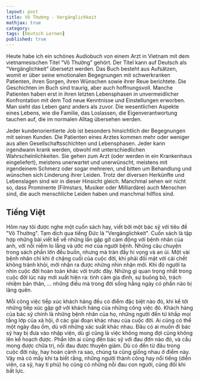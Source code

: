 ```yaml
---
layout: post
title: Vô Thường - Vergänglichkeit
mathjax: true
category:
tags: [Deutsch Lernen]
published: true
---
```

Heute habe ich ein schönes Audiobuch von einem Arzt in Vietnam mit dem vietnamesischen Titel “Vô Thường” gehört. Der Titel kann auf Deutsch als “Vergänglichkeit“ übersetzt werden. Das Buch besteht aus Aufsätzen, womit er über seine emotionalen Begegnungen mit schwerkranken Patienten, ihren Sorgen, ihren Wünschen sowie ihrer Reue berichtete. Die Geschichten im Buch sind traurig, aber auch hoffnungsvoll. Manche Patienten haben erst in ihren letzten Lebensphasen in unvermeidlicher Konfrontation mit dem Tod neue Kenntnisse und Einstellungen erworben. Man sieht das Leben ganz anders als zuvor. Die wesentlichen Aspekte eines Lebens, wie die Familie, das Loslassen, die Eigenverantwortung tauchen auf, die im normalen Alltag übersehen werden.

Jeder kundenorientierte Job ist besonders hinsichtlich der Begegnungen mit seinen Kunden. Die Patienten eines Arztes kommen mehr oder weniger aus allen Gesellschaftsschichten und Lebensphasen. Jeder kann irgendwann krank werden, obwohl mit unterschiedlichen Wahrscheinlichkeiten. Sie gehen zum Arzt (oder werden in ein Krankenhaus eingeliefert), meistens unerwartet und unerwünscht, meistens mit irgendeinem Schmerz oder sogar mehreren, und bitten um Behandlung und wünschen sich Linderung ihrer Leiden. Trotz der diversen Herkünfte und Lebenslagen sind wir in dieser Hinsicht gleich. Manchmal sehen wir nicht so, dass Prominente (Filmstars, Musiker oder Milliardäre) auch Menschen sind, die auch menschliche Leiden haben und manchmal hilflos sind.

## Tiếng Việt
Hôm nay tôi được nghe một cuốn sách hay, viết bởi một bác sỹ với tiêu đề "Vô Thường". Tạm dịch qua tiếng Đức là "Vergänglichkeit". Cuốn sách là tập hợp những bài viết kể về những lần gặp gỡ cảm động với bệnh nhân của anh, với nỗi niềm lo lắng và ước mơ của người bệnh. Những câu chuyện trong sách phần lớn đều buồn, nhưng mà tràn đầy hi vọng và an ủi. Một vài bệnh nhân chỉ khi ở chặng cuối của cuộc đời, khi phải đối mặt với cái chết không tránh khỏi, mới nhận ra được những nhìn nhận mới. Khi đó người ta nhìn cuộc đời hoàn toàn khác với trước đây. Những gì quan trọng nhất trong cuộc đời lúc này mới xuất hiện ra: tình cảm gia đình, sự buông bỏ, trách nhiệm bản thân, ... những điều mà trong đời sống hằng ngày có phần nào bị lãng quên. 

Mỗi công việc tiếp xúc khách hàng đều có điểm đặc biệt nào đó, khi kể tới những tiếp xúc gặp gỡ với khách hàng của những công việc đó. Khách hàng của bác sỹ chính là những bệnh nhân của họ, những người đến từ khắp mọi tầng lớp của xã hội, ở các giai đoạn khác nhau của cuộc đời. Ai cũng có thể một ngày đau ốm, dù với những xác suất khác nhau. Đâu có ai muốn đi bác sỹ hay bị đưa vào nhập viện, dù gì cũng là việc không mong đợi cũng không lên kế hoạch được. Phần lớn ai cũng đến bác sỹ với đau đớn nào đó, và cầu mong được chữa trị, nỗi đau được thuyên giảm. Dù có đến từ đâu trong cuộc đời này, hay hoàn cảnh ra sao, chúng ta cũng giống nhau ở điểm này. Vậy mà có mấy khi ta biết rằng, những người thành công hay nổi tiếng (diễn viên, ca sỹ, hay tỉ phú) họ cũng có những nỗi đau con người, cũng đôi khi bất lực. 
